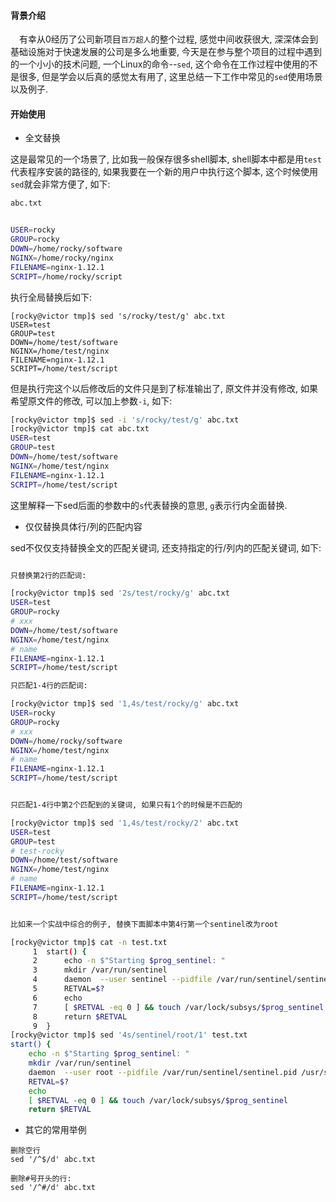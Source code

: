 #### 背景介绍

&emsp;有幸从0经历了公司新项目`百万超人`的整个过程, 感觉中间收获很大, 深深体会到基础设施对于快速发展的公司是多么地重要, 今天是在参与整个项目的过程中遇到的一个小小的技术问题, 一个Linux的命令--`sed`, 这个命令在工作过程中使用的不是很多, 但是学会以后真的感觉太有用了, 这里总结一下工作中常见的`sed`使用场景以及例子.

#### 开始使用

* 全文替换

这是最常见的一个场景了, 比如我一般保存很多shell脚本, shell脚本中都是用`test`代表程序安装的路径的, 如果我要在一个新的用户中执行这个脚本, 这个时候使用`sed`就会非常方便了, 如下:

```bash
abc.txt


USER=rocky
GROUP=rocky
DOWN=/home/rocky/software
NGINX=/home/rocky/nginx
FILENAME=nginx-1.12.1
SCRIPT=/home/rocky/script
```

执行全局替换后如下:

```
[rocky@victor tmp]$ sed 's/rocky/test/g' abc.txt
USER=test
GROUP=test
DOWN=/home/test/software
NGINX=/home/test/nginx
FILENAME=nginx-1.12.1
SCRIPT=/home/test/script
```

但是执行完这个以后修改后的文件只是到了标准输出了, 原文件并没有修改, 如果希望原文件的修改, 可以加上参数`-i`, 如下:

```bash
[rocky@victor tmp]$ sed -i 's/rocky/test/g' abc.txt
[rocky@victor tmp]$ cat abc.txt
USER=test
GROUP=test
DOWN=/home/test/software
NGINX=/home/test/nginx
FILENAME=nginx-1.12.1
SCRIPT=/home/test/script
```

这里解释一下sed后面的参数中的`s`代表替换的意思,  `g`表示行内全面替换.

* 仅仅替换具体行/列的匹配内容

sed不仅仅支持替换全文的匹配关键词, 还支持指定的行/列内的匹配关键词, 如下:

```bash

只替换第2行的匹配词:

[rocky@victor tmp]$ sed '2s/test/rocky/g' abc.txt
USER=test
GROUP=rocky
# xxx
DOWN=/home/test/software
NGINX=/home/test/nginx
# name
FILENAME=nginx-1.12.1
SCRIPT=/home/test/script

只匹配1-4行的匹配词:

[rocky@victor tmp]$ sed '1,4s/test/rocky/g' abc.txt
USER=rocky
GROUP=rocky
# xxx
DOWN=/home/rocky/software
NGINX=/home/test/nginx
# name
FILENAME=nginx-1.12.1
SCRIPT=/home/test/script


只匹配1-4行中第2个匹配到的关键词, 如果只有1个的时候是不匹配的

[rocky@victor tmp]$ sed '1,4s/test/rocky/2' abc.txt
USER=test
GROUP=test
# test-rocky
DOWN=/home/test/software
NGINX=/home/test/nginx
# name
FILENAME=nginx-1.12.1
SCRIPT=/home/test/script


比如来一个实战中综合的例子, 替换下面脚本中第4行第一个sentinel改为root

[rocky@victor tmp]$ cat -n test.txt
     1	start() {
     2	    echo -n $"Starting $prog_sentinel: "
     3	    mkdir /var/run/sentinel
     4	    daemon  --user sentinel --pidfile /var/run/sentinel/sentinel.pid /usr/sbin/$prog_sentinel /etc/sentinel.conf
     5	    RETVAL=$?
     6	    echo
     7	    [ $RETVAL -eq 0 ] && touch /var/lock/subsys/$prog_sentinel
     8	    return $RETVAL
     9	}
[rocky@victor tmp]$ sed '4s/sentinel/root/1' test.txt
start() {
    echo -n $"Starting $prog_sentinel: "
    mkdir /var/run/sentinel
    daemon  --user root --pidfile /var/run/sentinel/sentinel.pid /usr/sbin/$prog_sentinel /etc/sentinel.conf
    RETVAL=$?
    echo
    [ $RETVAL -eq 0 ] && touch /var/lock/subsys/$prog_sentinel
    return $RETVAL
```

* 其它的常用举例

```
删除空行
sed '/^$/d' abc.txt

删除#号开头的行:
sed '/^#/d' abc.txt

```